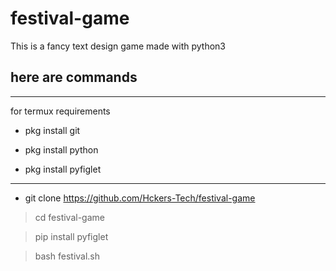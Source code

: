 # festival-game
This is a fancy text design game made with python3 
## here are commands 
---
for termux requirements


 - pkg install git
 
 - pkg install python 
 
 - pkg install pyfiglet


---
- git clone https://github.com/Hckers-Tech/festival-game


>cd festival-game


>pip install pyfiglet 

>bash festival.sh
